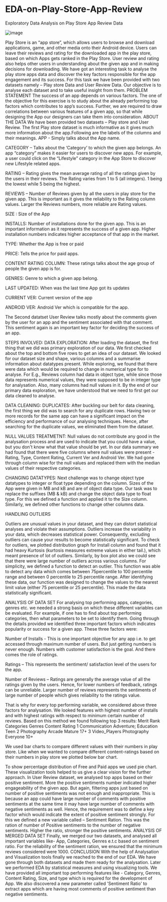# EDA-on-Play-Store-App-Review
Exploratory Data Analysis on Play Store App Review Data

![image](https://user-images.githubusercontent.com/94640875/188779083-ad729f8f-0643-48b4-96b7-ffccd9f6bc3b.png)

Play Store is an “app store”, which allows users to browse and download applications, game, and other media onto their Android device. Users can leave their reviews and rating for the downloaded app in the play store, based on which Apps gets ranked in the Play Store. User review and rating also helps other users in understanding about the given app and in making decisions for downloading. 
We have got an interesting task to analyse the play store apps data and discover the key factors responsible for the app engagement and its success. For this task we have been provided with two datasets namely – Play store Data and User Review Data. Our objective is to analyse each dataset and to take useful insight from them.
PROBLEM STATEMENT
The success of an app depends on various factors. The one of the objective for this exercise is to study about the already performing top factors which contributes to app’s success. Further, we are required to draw correlations between various features of a given app, so that while designing the App our designers can take them into consideration. 
ABOUT THE DATA
We have been provided two datasets – Play store and User Review.
The first Play store dataset is much informative as it gives much more information about the app.Following are the labels of the columns and their meanings.
APP - Simply talks about the App name.
 
CATEGORY – Talks about the ‘Category’ to which the given app belongs. An app “category” makes it easier for users to discover new apps. For example, a user could click on the “Lifestyle” category in the App Store to discover new Lifestyle related apps.
 
RATING – Rating gives the mean average rating of all the ratings given by the users in their reviews. The Rating varies from 1 to 5 (all integers). 1 being the lowest while 5 being the highest.
 
REVIEWS – Number of Reviews given by all the users in play store for the given app. This is important as it gives the reliability to the Rating column values. Larger the Reviews numbers, more reliable are Rating values.
 
SIZE : Size of the App 
 
INSTALLS: Number of installations done for the given app. This is an important information as it represents the success of a given app. Higher installation numbers indicates higher acceptance of that app in the market.
 
TYPE: Whether the App is free or paid
 
PRICE: Tells the price for paid apps.
 
CONTENT RATING COLUMN: These ratings talks about the age group of people the given app is for.
 
GENRES: Genre to which a given app belong.
 
LAST UPDATED: When was the last time App got its updates
 
CURRENT VER: Current version of the app 
 
ANDROID VER: Android Ver which is compatible for the app.
 
The Second datatset User Review talks mostly about the comments given by the user for an   app and the sentiment associated with that comment. This sentiment again is an important key factor for deciding the success of an app.
 
STEPS INVOLVED:
DATA EXPLORATION:
After loading the dataset, the first thing that we did was primary exploration of our data. We first checked about the top and bottom five rows to get an idea of our dataset. We looked for our dataset size and shape, various columns and a summarise information about datatypes present. While exploring, we found that there were data which would be required to change in numerical type for to analyse. For E.g., Reviews column had data in object type, while since those data represents numerical values, they were supposed to be in integer type for analysation. Also, many columns had null values in it. By the end of our primary data exploration, we have understood that we need to first get our data cleaned to analyse.
 
DATA CLEANING:
DUPLICATES: 
After buckling our belt for data cleaning, the first thing we did was to search for any duplicate rows. Having two or more records for the same app can have a significant impact on the efficiency and performance of our analysing techniques. Hence, after searching for the duplicate values, we eliminated them from the dataset.
 
NULL VALUES TREATMETNT:
Null values do not contribute any good in the analysation process and are used to indicate that you could have a value, but you don't know what that value should be yet. In our data summary we had found that there were five columns where null values were present -Rating, Type, Content Rating, Current Ver and Android Ver.
We had gone through column wise for the null values and replaced them with the median values of their respective categories. 
 
 
CHANGING DATATYPES:
Next challenge was to change object type datatypes to integer or float type depending on the column.
Sizes of the App were given in MB and kB and are of object data type. Our task was to replace the suffixes (MB & kB) and change the object data type to float type. For this we defined a function and applied it to the Size column.
Similarly, we defined other functions to change other columns data.
 
HANDLING OUTLIERS
 

Outliers are unusual values in your dataset, and they can distort statistical analyses and violate their assumptions. Outliers increase the variability in your data, which decreases statistical power. Consequently, excluding outliers can cause your results to become statistically significant.
To check for outliers, we plotted distribution graph for Install column and found that it had heavy Kurtosis (kurtosis measures extreme values in either tail.), which meant presence of lot of outliers. Similarly, by box plot also we could see that there were large number of outliers across various columns. For simplicity, we defined a function to detect an outlier. This function was able to detect any data which comes between 75percentile to 100 percentile range and between 0 percentile to 25 percentile range. After identifying these data, our function was designed to change the values to the nearest limit value (either 75 percentile or 25 percentile). This made the data statistically significant.
 
ANALYSIS OF DATA SET
For analysing top performing apps, categories, genres etc. we needed a strong basis on which these different variables can be evaluated. For example, if one has to find about top performing categories, then what parameters to be set to identify them. Going through the details provided we identified three important factors which indicates popularity or success for a given app. These three factors were:
 
Number of Installs - This is one important objective for any app i.e. to get accessed through maximum number of users. But just getting numbers is never enough. Numbers with customer satisfaction is the goal. And there comes the role of ratings.
 
Ratings – This represents the sentiment/ satisfaction level of the users for the app. 
 
Number of Reviews – Ratings are generally the average value of all the ratings given by the users. Hence, for lower numbers of feedback, ratings can be unreliable. Larger number of reviews represents the sentiments of large number of people which gives reliability to the ratings value.
 
That is why for every top performing variable, we considered above three factors for analysation. We looked features with highest number of installs and with highest ratings with respect to minimum certain number of reviews. Based on this method we found following top 3 results:
Merit Rank
Categories
Genres
Content Rating
1
Communication
Adventure; Education
Teen
2
Photography
Arcade
Mature 17+
3
Video_Players
Photography
Everyone 10+

 
We used bar charts to compare different values with their numbers in play store. Like when we wanted to compare different content-ratings based on their numbers in play store we plotted below bar chart.

 
To show percentage distribution of Free and Paid apps we used pie chart. These visualization tools helped to us give a clear vision for the further approach.
In User Review dataset, we analysed top apps based on their positive sentiment. More the positive sentiments number indicated higher engageability of the given app. But again, filtering apps just based on number of positive sentiments was not enough and inappropriate. This is because an app could have large number of comments with positive sentiments at the same time it may have large number of comments with negative sentiments as well. Hence, the requirement was to define a key factor which would indicate the extent of positive sentiment strongly. For this we defined a new variable called – Sentiment Ration. This was the ration of number of Positive sentiments to the number of negative sentiments. Higher the ratio, stronger the positive sentiments.
ANALYSIS OF MERGED DATA SET
Finally, we merged our two datasets, and analysed all important variables like- App, Categories, Genres e.t.c based on sentiment ratio. For the reliability of the sentiment ration, we ensured that the minimum reviews considered were 1000.
CONCLUSION
With the help of Analysation and Visualization tools finally we reached to the end of our EDA. We have gone through both datasets and made them ready for the analysation. Later we performed EDA by statistical measures and using visualizing tools. We have provided all important top performing features like - Category, Genres, Content Rating, Size, and type which is required for the development of App. We also discovered a new parameter called 'Sentiment Ratio' to extract apps which are having most comments of positive sentiment than negative sentiments.
